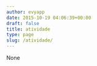 ```yaml
---
author: evyapp
date: 2015-10-19 04:06:39+00:00
draft: false
title: atividade
type: page
slug: /atividade/
---
```


None
